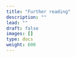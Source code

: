 ```yaml
---
title: "Further reading"
description: ""
lead: ""
draft: false
images: []
type: docs
weight: 600
---
```


